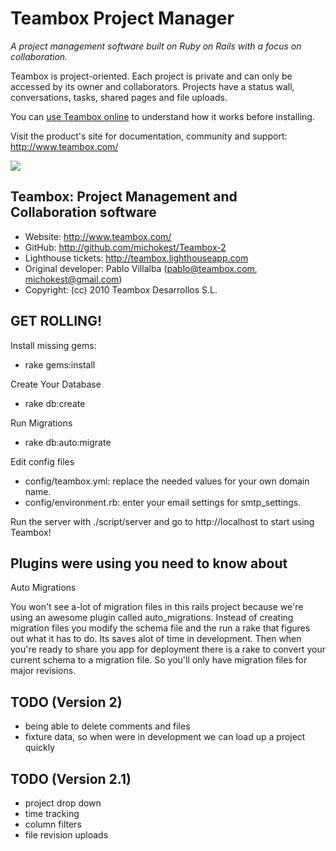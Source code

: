 Teambox Project Manager
================================

*A project management software built on Ruby on Rails with a focus on collaboration.*

Teambox is project-oriented. Each project is private and can only be accessed by its owner and collaborators.
Projects have a status wall, conversations, tasks, shared pages and file uploads.

You can [use Teambox online](http://www.teambox.com/ "Teambox") to understand how it works before installing.

Visit the product's site for documentation, community and support: <http://www.teambox.com/>

<img src="http://blog.teambox.com/rails_features.jpg"/>

Teambox: Project Management and Collaboration software
-------

- Website: <http://www.teambox.com/>
- GitHub: <http://github.com/michokest/Teambox-2>
- Lighthouse tickets: <http://teambox.lighthouseapp.com>
- Original developer: Pablo Villalba (pablo@teambox.com, michokest@gmail.com)
- Copyright: (cc) 2010 Teambox Desarrollos S.L.


GET ROLLING!
-------

Install missing gems:

- rake gems:install

Create Your Database 

- rake db:create

Run Migrations

- rake db:auto:migrate

Edit config files

- config/teambox.yml: replace the needed values for your own domain name.
- config/environment.rb: enter your email settings for smtp_settings.

Run the server with ./script/server and go to http://localhost to start using Teambox!


Plugins were using you need to know about
-------

Auto Migrations

You won't see a-lot of migration files in this rails project because we're
using an awesome plugin called auto_migrations. Instead of creating migration
files you modify the schema file and the run a rake that figures out what it 
has to do. Its saves alot of time in development. Then when you're ready to
share you app for deployment there is a rake to convert your current schema
to a migration file. So you'll only have migration files for major revisions.

TODO (Version 2)
-----

* being able to delete comments and files
* fixture data, so when were in development we can load up a project quickly

TODO (Version 2.1)
-----

* project drop down
* time tracking
* column filters
* file revision uploads
